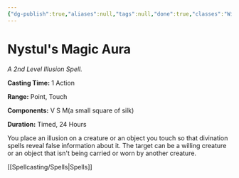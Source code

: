 ```yaml
---
{"dg-publish":true,"aliases":null,"tags":null,"done":true,"classes":"Wizard,","spellLevel":2,"school":"Illusion","source":"PHB","permalink":"/spells/nystul-s-magic-aura/","dgHomeLink":false,"dgPassFrontmatter":true}
---
```


# Nystul's Magic Aura
*A 2nd Level Illusion Spell.*

**Casting Time:** 1 Action

**Range:** Point, Touch

**Components:** V S M(a small square of silk)

**Duration:** Timed, 24 Hours

You place an illusion on a creature or an object you touch so that divination spells reveal false information about it. The target can be a willing creature or an object that isn't being carried or worn by another creature.

[[Spellcasting/Spells|Spells]]